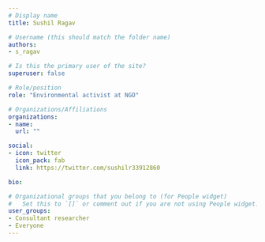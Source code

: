 ```yaml
---
# Display name
title: Sushil Ragav

# Username (this should match the folder name)
authors:
- s_ragav

# Is this the primary user of the site?
superuser: false

# Role/position
role: "Environmental activist at NGO"

# Organizations/Affiliations
organizations:
- name: 
  url: ""

social:
- icon: twitter
  icon_pack: fab
  link: https://twitter.com/sushilr33912860

bio: 

# Organizational groups that you belong to (for People widget)
#   Set this to `[]` or comment out if you are not using People widget.
user_groups:
- Consultant researcher
- Everyone
---
```


